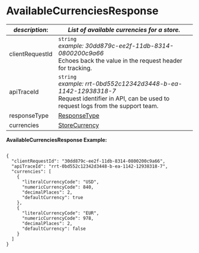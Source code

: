 
# AvailableCurrenciesResponse

| *description*: | *List of available currencies for a store.*|
|----|----|
| clientRequestId |    ``` string ```   <br/>  *example: 30dd879c-ee2f-11db-8314-0800200c9a66*  <br/> Echoes back the value in the request header for tracking.|
| apiTraceId |    ``` string ```   <br/>  *example: rrt-0bd552c12342d3448-b-ea-1142-12938318-7* <br/>  Request identifier in API, can be used to request logs from the support team.|
| responseType | [ResponseType](?path=docs/schemas-md/ResponseType.md)|  
| currencies | [StoreCurrency](?path=docs/schemas-md/StoreCurrency.md)|

**AvailableCurrenciesResponse Example:**

```{r}

{
  "clientRequestId": "30dd879c-ee2f-11db-8314-0800200c9a66",
  "apiTraceId": "rrt-0bd552c12342d3448-b-ea-1142-12938318-7",
  "currencies": [
    {
      "literalCurrencyCode": "USD",
      "numericCurrencyCode": 840,
      "decimalPlaces": 2,
      "defaultCurrency": true
    },
    {
      "literalCurrencyCode": "EUR",
      "numericCurrencyCode": 978,
      "decimalPlaces": 2,
      "defaultCurrency": false
    }
  ]
}
```






